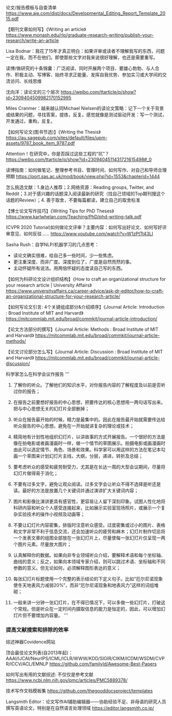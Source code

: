 论文/报告模板与自查清单
https://www.aje.com/dist/docs/Developmental_Editing_Report_Template_2015.pdf

【期刊文章如何写】《Writing an article》
https://www.monash.edu/rlo/graduate-research-writing/publish-your-research/write-an-article

Lisa Bodnar：我花了15年才真正明白：如果评审或读者不理解我写的东西，问题一定在我，而不在他们。即使那些文字对我来说很好理解，也还是需要重写。 ​​​​

读博/做研究的十条锦囊：广泛阅读、同时开展两个项目、要雄心勃勃、与人合作、积极主动、写博客、始终寻求正能量、发挥自我优势、参加实习或大学间的交流访问、长线思维

沈向洋：读论文的三个层次
https://weibo.com/ttarticle/p/show?id=2309404509982170152995

Miles Cranmer：越来越认同Michael Nielsen的读论文策略：记下一个关于背景或结果的问题，寻找答案，提炼，反复。感觉就像是测试驱动开发：写一个测试，开发通过，重构，反复。 ​​​​

【如何写论文(图书节选)】《Writing the Thesis》
https://au.sagepub.com/sites/default/files/upm-assets/9787_book_item_9787.pdf

Attention！在研究中，你是否踩过这些工程的“坑”？
https://weibo.com/ttarticle/p/show?id=2309404511431721615498#_0

读博指南：如何做笔记、整理参考书目、管理时间、如何写作、对自己和导师合理预期
https://port.sas.ac.uk/mod/book/view.php?id=1553&chapterid=1444

怎么挑选文献：1.身边人推荐；2.网络资源：Reading groups, Twitter, and Reddit；3.对于感兴趣的话题深入阅读最新的研究（找自己领域的Top期刊搜这个话题的Review）；4. 善于取舍，不要每篇都读，建立自己的取舍标准  

【博士论文写作技巧】《Writing Tips for PhD Theses》
https://www.karlwhelan.com/Teaching/PhD/phd-writing-talk.pdf

(CVPR 2020 Tutorial)如何做论文评审？主要内容：如何写出好论文、如何写好评审意见、如何反驳……
https://www.youtube.com/watch?v=W1zPtTt43LI

Sasha Rush：自学NLP/机器学习的几点思考：
* 读论文确实很难，给自己多一些时间，少一些焦虑。
* 更注重深度、而非广度。深度到位了，广度是自然而然的事。
* 主动怀疑所有说法。用两倍怀疑的态度读自己写的东西。 ​​​​

【如何为科研论文设计组织结构】《How to craft an organizational structure for your research article | University Affairs》
https://www.universityaffairs.ca/career-advice/ask-dr-editor/how-to-craft-an-organizational-structure-for-your-research-article/

【如何写论文引言: 4个关键组成部分&介绍顺序】《Journal Article: Introduction : Broad Institute of MIT and Harvard》
https://mitcommlab.mit.edu/broad/commkit/journal-article-introduction/

【论文方法部分的撰写】《Journal Article: Methods : Broad Institute of MIT and Harvard》
https://mitcommlab.mit.edu/broad/commkit/journal-article-methods/

【论文讨论部分怎么写】《Journal Article: Discussion : Broad Institute of MIT and Harvard》
https://mitcommlab.mit.edu/broad/commkit/journal-article-discussion/

科学家怎么在科学会议作报告
'''
1. 了解你的听众。了解他们的知识水平，对你报告内容的了解程度及以前是否听过你的报告；

2. 在报告之前要想好报告的中心思想，把要传达的核心思想用一两句话写出来。把与中心思想无关的幻灯片全部删掉；

3. 听众在报告最开始的时候，精力是最集中的。因此在报告最开始就需要传达给听众报告的中心思想。避免在一开始就讲复杂的理论或技术；

4. 精简地有计划性地组织幻灯片，以讲故事的方式开展报告。一个很好的方法是像在拍电影或者画漫画时一样，做一个情节的草图展示。拍摄电影或画漫画时由此可以选定情节、角色、场景和效果。科学家可以用这样的方法在笔记本勾画一个草图来计划幻灯片主线，大纲，分层，递进，转折及总结；

5. 要考虑听众的感受和疲劳耐受力，尤其是在长达一周的大型会议期间，尽量将幻灯片做得易于消化；

6. 不要有过多文字，避免让观众阅读。过多文字会让听众不得不选择是听还是读。最好的方法是放置几个关键词并通过演讲扩大关键词内容；

7. 图片和影像比演讲更具有感官性，更容易让人留下深刻印象。试图人性化地将科研内容和听众个人感受连接起来，比如展示实验室现场照片，或展示一个复杂实验技术的操作小视频及动画等；

8. 不要让幻灯片内容密集，排版时注意听众感受。过度密集或过小的图片、表格和文字非常不利于信息交流，还会加速听众的疲劳和麻木；幻灯片制作切忌将一个发表文章的组图全部放在一张幻灯片上，尽量使每一张幻灯片仅呈现一两个图片元素。尽量放大图片；

9. 认真解释你的数据。如果向非专业领域听众介绍，要解释术语和每个坐标轴、曲线的意义；反之，如果向本领域专家介绍，则可以跳过术语、坐标轴和不同参数的意义。但无论如何，必须解释图形表达的意义；

10. 每张幻灯片标题使用一个完整的表示结论的下定义句子。比如“厄尔尼诺现象使冬天地表风力减弱20%”，而非“厄尔尼诺现象和地表风力”这样的词组堆砌；

11. 一般来讲一分钟一张幻灯片，在不得已情况下，可以多做一些幻灯片，打破这个常规。但是听众在一定时间内摄取信息的能力是恒定的，因此，可以增加幻灯片但不要增加内容量。
'''

### 提高文献搜索和排除的效率
综述神器Covidence网站

顶会最佳论文列表(自2013年起)：AAAI/IJCAI/NeurIPS/ICML/ICLR/WWW/KDD/SIGIR/CIKM/ICDM/WSDM/CVPR/ICCV/ACL/EMNLP
https://github.com/familyld/Awesome-Best-Papers

如何写出有用的文献综述: 不仅仅是参考文献
https://www.ncbi.nlm.nih.gov/pmc/articles/PMC5889378/

技术写作文档模板集
https://github.com/thegooddocsproject/templates

Langsmith Editor：论文写作AI辅助编辑器——协助经验不足、非母语的研究人员撰写英语论文，特别是在自然语言处理领域
https://editor.langsmith.co.jp/